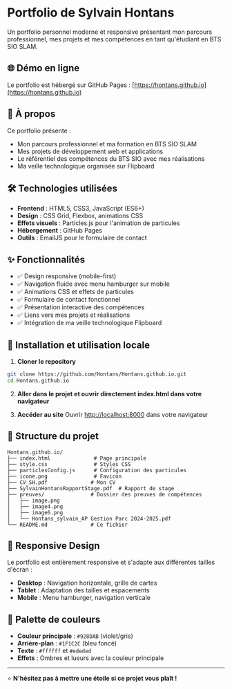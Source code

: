 # Portfolio de Sylvain Hontans

Un portfolio personnel moderne et responsive présentant mon parcours professionnel, mes projets et mes compétences en tant qu'étudiant en BTS SIO SLAM.

## 🌐 Démo en ligne

Le portfolio est hébergé sur GitHub Pages : [https://hontans.github.io](https://hontans.github.io)

## 📖 À propos

Ce portfolio présente :
- Mon parcours professionnel et ma formation en BTS SIO SLAM
- Mes projets de développement web et applications
- Le référentiel des compétences du BTS SIO avec mes réalisations
- Ma veille technologique organisée sur Flipboard

## 🛠️ Technologies utilisées

- **Frontend** : HTML5, CSS3, JavaScript (ES6+)
- **Design** : CSS Grid, Flexbox, animations CSS
- **Effets visuels** : Particles.js pour l'animation de particules
- **Hébergement** : GitHub Pages
- **Outils** : EmailJS pour le formulaire de contact

## ✨ Fonctionnalités

- ✅ Design responsive (mobile-first)
- ✅ Navigation fluide avec menu hamburger sur mobile
- ✅ Animations CSS et effets de particules
- ✅ Formulaire de contact fonctionnel
- ✅ Présentation interactive des compétences
- ✅ Liens vers mes projets et réalisations
- ✅ Intégration de ma veille technologique Flipboard

## 🚀 Installation et utilisation locale

1. **Cloner le repository**
```bash
git clone https://github.com/Hontans/Hontans.github.io.git
cd Hontans.github.io
```

2. **Aller dans le projet et ouvrir directement index.html dans votre navigateur**

3. **Accéder au site**
Ouvrir [http://localhost:8000](http://localhost:8000) dans votre navigateur

## 📁 Structure du projet

```
Hontans.github.io/
├── index.html              # Page principale
├── style.css               # Styles CSS
├── particlesConfig.js      # Configuration des particules
├── icone.png               # Favicon
├── CV_SH.pdf              # Mon CV
├── SylvainHontansRapportStage.pdf  # Rapport de stage
├── preuves/               # Dossier des preuves de compétences
│   ├── image.png
│   ├── image4.png
│   ├── image6.png
│   └── Hontans_sylvain_AP Gestion Parc 2024-2025.pdf
└── README.md              # Ce fichier
```

## 📱 Responsive Design

Le portfolio est entièrement responsive et s'adapte aux différentes tailles d'écran :
- **Desktop** : Navigation horizontale, grille de cartes
- **Tablet** : Adaptation des tailles et espacements
- **Mobile** : Menu hamburger, navigation verticale

## 🎨 Palette de couleurs

- **Couleur principale** : `#928DAB` (violet/gris)
- **Arrière-plan** : `#1F1C2C` (bleu foncé)
- **Texte** : `#ffffff` et `#ededed`
- **Effets** : Ombres et lueurs avec la couleur principale

---

⭐ **N'hésitez pas à mettre une étoile si ce projet vous plaît !**
